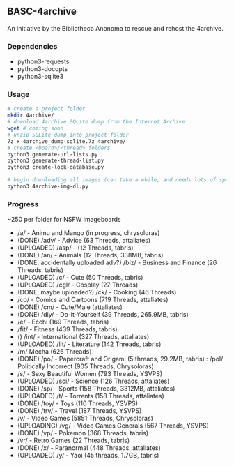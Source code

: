 ## BASC-4archive

An initiative by the Bibliotheca Anonoma to rescue and rehost the 4archive.

### Dependencies

* python3-requests
* python3-docopts
* python3-sqlite3

### Usage

```bash
# create a project folder
mkdir 4archive/
# download 4archive SQLite dump from the Internet Archive
wget # coming soon
# unzip SQLite dump into project folder
7z x 4archive_dump-sqlite.7z 4archive/
# create <board>/<thread> folders
python3 generate-url-lists.py
python3 generate-thread-list.py
python3 create-lock-database.py

# begin downloading all images (can take a while, and needs lots of space)
python3 4archive-img-dl.py
```

### Progress

~250 per folder for NSFW imageboards

* /a/ - Animu and Mango (in progress, chrysoloras)
* (DONE) /adv/ - Advice (63 Threads, attaliates)
* (UPLOADED) /asp/ - (12 Threads, tabris)
* (DONE) /an/ - Animals (12 Threads, 338MB, tabris)
* (DONE, accidentally uploaded adv?) /biz/ - Business and Finance (26 Threads, tabris)
* (UPLOADED) /c/ - Cute (50 Threads, tabris)
* (UPLOADED) /cgl/ - Cosplay (27 Threads)
* (DONE, maybe uploaded?) /ck/ - Cooking (46 Threads)
* /co/ - Comics and Cartoons (719 Threads, attaliates)
* (DONE) /cm/ - Cute/Male (attaliates)
* (DONE) /diy/ - Do-it-Yourself (39 Threads, 265.9MB, tabris)
* /e/ - Ecchi (169 Threads, tabris)
* /fit/ - Fitness (439 Threads, tabris)
* () /int/ - International (327 Threads, attaliates)
* (UPLOADED) /lit/ - Literature (142 Threads, tabris)
* /m/ Mecha (626 Threads)
* (DONE) /po/ - Papercraft and Origami (5 threads, 29.2MB, tabris)
: /pol/ Politically Incorrect (905 Threads, Chrysoloras)
* /s/ - Sexy Beautiful Women (793 Threads, YSVPS)
* (UPLOADED) /sci/ - Science (126 Threads, attaliates)
* (DONE) /sp/ - Sports (158 Threads, 3312MB, attaliates)
* (UPLOADED) /t/ - Torrents (158 Threads, attaliates)
* (DONE) /toy/ - Toys (110 Threads, YSVPS)
* (DONE) /trv/ - Travel (187 Threads, YSVPS)
* /v/ - Video Games (5851 Threads, Chrysoloras)
* (UPLOADING) /vg/ - Video Games Generals (567 Threads, YSVPS)
* (DONE) /vp/ - Pokemon (368 Threads, tabris)
* /vr/ - Retro Games (22 Threads, tabris)
* (DONE) /x/ - Paranormal (448 Threads, attaliates)
* (UPLOADED) /y/ - Yaoi (45 threads, 1.7GB, tabris)